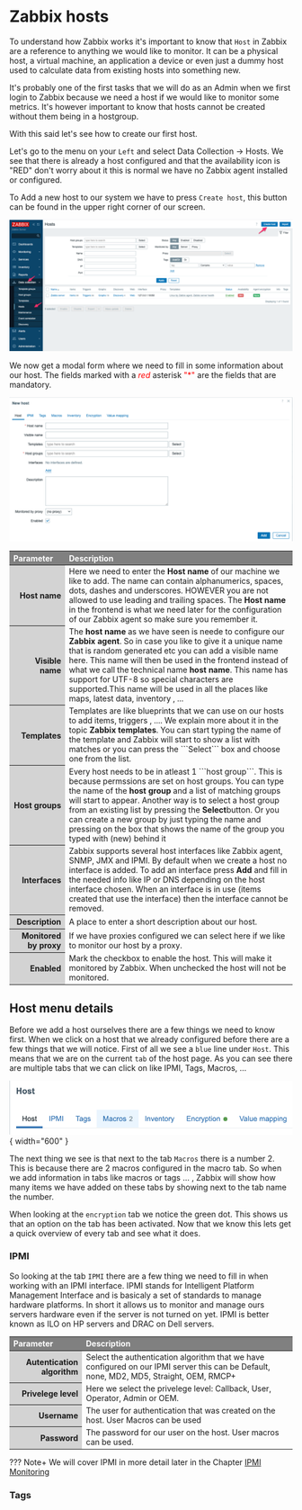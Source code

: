 # Zabbix hosts

To understand how Zabbix works it's important to know that ```Host``` in Zabbix are a reference to anything we would like to monitor. 
It can be a physical host, a virtual machine, an application a device or even just a dummy host used to calculate data from existing  hosts into something new.

It's probably one of the first tasks that we will do as an Admin when we first login to Zabbix because we need a host if we would like to monitor some metrics.
It's however important to know that hosts cannot be created without them being in a hostgroup. 

With this said let's see how to create our first host.

Let's go to the menu on your ```Left``` and select Data Collection -> Hosts.
We see that there is already a host configured and that the availability icon is "RED" don't worry about it this is normal we have no Zabbix agent installed or configured.

To Add a new host to our system we have to press ```Create host```,  this button can be found in the upper right corner of our screen.

![Create a host](image/zabbix-add-hosts.png)

We now get a modal form where we need to fill in some information about our host.
The fields marked with a <span style="color:red"> *red* </span> asterisk <span style="color:red"> "*" </span> are the fields that are mandatory.

![Create a host](image/zabbix-new-host.png)

<html>
  <head>
    <style>
      thead th { text-align:left; background:grey; color:white}
      tbody th { text-align:right; background: lightgrey; color:whitwhitee}
    </style>
  </head>
    <body>
      <table>
  <thead>
    <tr>
      <th>Parameter</th><th>Description</th>
    </tr>
  </thead>
    <tbody>
      <tr>
        <th>Host name</th><td>Here we need to enter the <b> Host name </b> of our machine we like to add. The name can contain alphanumerics, spaces, dots, dashes and underscores. HOWEVER you are not allowed to use leading and trailing spaces. The <b>Host name</b> in the frontend is what we need later for the configuration of our Zabbix agent so make sure you remember it. </td>
      </tr>
      <tr>
        <th>Visible name</th><td>The <b>host name</b> as we have seen is neede to configure our <b>Zabbix agent</b>. So in case you like to give it a unique name that is random generated etc you can add a visible name here. This name will then be used in the frontend instead of what we call the technical name <b>host name</b>. This name has support for UTF-8 so special characters are supported.This name will be used in all the places like maps, latest data, inventory , ...</td>
      </tr>
      <tr>
        <th>Templates</th><td>Templates are like blueprints that we can use on our hosts to add items, triggers , .... We explain more about it in the topic <b>Zabbix templates</b>. You can start typing the name of the template and Zabbix will start to show a list with matches or you can press the ```Select``` box and choose one from the list.  </td>
      </tr>
      <tr>
        <th>Host groups</th><td>Every host needs to be in atleast 1 ```host group```. This is because permssions are set on host groups. You can type the name of the <b>host group</b> and a list of matching groups will start to appear. Another way is to select a host group from an existing list by pressing the <b>Select</b>button. Or you can create a new group by just typing the name and pressing on the box that shows the name of the group you typed with (new) behind it</td>
      </tr>
      <tr>
        <th>Interfaces</th><td>Zabbix supports several host interfaces like Zabbix agent, SNMP, JMX and IPMI. By default when we create a host no interface is added. To add an interface press <b>Add</b> and fill in the needed info like IP or DNS depending on the host interface chosen. When an interface is in use (items created that use the interface) then the interface cannot be removed.</td>
      </tr>
      <tr>
        <th>Description</th><td>A place to enter a short description about our host.</td>
      </tr>
      <tr>
        <th>Monitored by proxy</th><td>If we have proxies configured we can select here if we like to monitor our host by a proxy.</td>
      </tr>
      <tr>
        <th>Enabled</th><td>Mark the checkbox to enable the host. This will make it monitored by Zabbix. When unchecked the host will not be monitored.</td>
      </tr>
    </tbody>
      </table>
  </body>
</html>

## Host menu details

Before we add a host ourselves there are a few things we need to know first.
When we click on a host that we already configured before there are a few things that we will notice.
First of all we see a ```blue``` line under ```Host```. This means that we are on the current ```tab``` of the host page.
As you can see there are multiple tabs that we can click on like IPMI, Tags, Macros, ... 

![Host menu bar](image/host-menu-details.png){ width="600" }

The next thing we see is that next to the tab ```Macros``` there is a number 2. This is because there are 2 macros configured in the macro tab.
So when we add information in tabs like macros or tags ... , Zabbix will show how many items we have added on these tabs by showing next to the tab name the number.

When looking at the ```encryption``` tab we notice the green dot. This shows us that an option on the tab has been activated.
Now that we know this lets get a quick overview of every tab and see what it does.

### IPMI

So looking at the tab ```IPMI``` there are a few thing we need to fill in when working with an IPMI interface. IPMI stands for Intelligent Platform Management Interface and is basicaly a set of standards to manage hardware platforms. In short it allows us to monitor and manage ours servers hardware even if the server is not turned on yet. IPMI is better known as ILO on HP servers and DRAC on Dell servers.

<html>
<head>
<style>
thead th { text-align:left; background:grey; color:white}
tbody th { text-align:right; background: lightgrey; color:whitwhitee}
</style>
</head>
<body>
<table>
<thead>
<tr>
<th>Parameter</th><th>Description</th>
</tr>
</thead>
<tbody>
<tr>
<th>Autentication algorithm</th><td>Select the authentication algorithm that we have configured on our IPMI server this can be Default, none, MD2, MD5, Straight, OEM, RMCP+</td>
</tr>
<tr>
<th>Privelege level</th><td>Here we select the privelege level: Callback, User, Operator, Admin or OEM. </td>
</tr>
<tr>
<th>Username</th><td>The user for authentication that was created on the host. User Macros can be used</td>
</tr>
<tr>
<th>Password</th><td>The password for our user on the host. User macros can be used.</td>
</tr>
</tbody>
</table>
</body>
</html>

??? Note+
  We will cover IPMI in more detail later in the Chapter [IPMI Monitoring](../extra-monitoring/IPMI-monitoring.md)


### Tags
